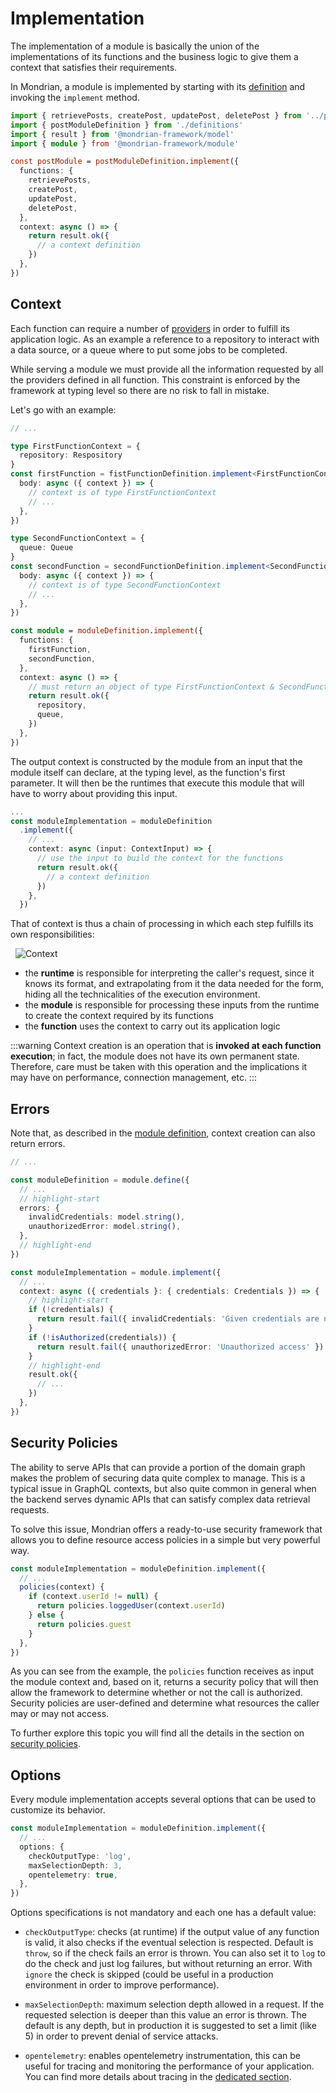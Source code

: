 # Implementation

The implementation of a module is basically the union of the implementations of its functions
and the business logic to give them a context that satisfies their requirements.

In Mondrian, a module is implemented by starting with its [definition](./01-definition.md) and
invoking the `implement` method.

```ts showLineNumbers
import { retrievePosts, createPost, updatePost, deletePost } from '../post-functions'
import { postModuleDefinition } from './definitions'
import { result } from '@mondrian-framework/model'
import { module } from '@mondrian-framework/module'

const postModule = postModuleDefinition.implement({
  functions: {
    retrievePosts,
    createPost,
    updatePost,
    deletePost,
  },
  context: async () => {
    return result.ok({
      // a context definition
    })
  },
})
```

## Context

Each function can require a number of [providers](../function/03-provider.md) in order to fulfill its application logic. As an example a reference to a repository to interact with a data source, or a queue where to put some jobs to be completed.

While serving a module we must provide all the information requested by all the providers defined in all function. This constraint is enforced by the framework at typing level so there are no risk to fall in mistake.

Let's go with an example:

```ts showLineNumbers
// ...

type FirstFunctionContext = {
  repository: Respository
}
const firstFunction = fistFunctionDefinition.implement<FirstFunctionContext>({
  body: async ({ context }) => {
    // context is of type FirstFunctionContext
    // ...
  },
})

type SecondFunctionContext = {
  queue: Queue
}
const secondFunction = secondFunctionDefinition.implement<SecondFunctionContext>({
  body: async ({ context }) => {
    // context is of type SecondFunctionContext
    // ...
  },
})

const module = moduleDefinition.implement({
  functions: {
    firstFunction,
    secondFunction,
  },
  context: async () => {
    // must return an object of type FirstFunctionContext & SecondFunctionContext
    return result.ok({
      repository,
      queue,
    })
  },
})
```

The output context is constructed by the module from an input that the module itself can declare, at the typing level, as the function's first parameter. It will then be the runtimes that execute this module that will have to worry about providing this input.

```ts showLineNumbers
...
const moduleImplementation = moduleDefinition
  .implement({
    // ...
    context: async (input: ContextInput) => {
      // use the input to build the context for the functions
      return result.ok({
        // a context definition
      })
    },
  })
```

That of context is thus a chain of processing in which each step fulfills its own responsibilities:

&nbsp;
![Context](/img/context.png)

- the **runtime** is responsible for interpreting the caller's request, since it knows its format, and extrapolating from it the data needed for the form, hiding all the technicalities of the execution environment.
- the **module** is responsible for processing these inputs from the runtime to create the context required by its functions
- the **function** uses the context to carry out its application logic

:::warning
Context creation is an operation that is **invoked at each function execution**; in fact, the module does not have its own permanent state. Therefore, care must be taken with this operation and the implications it may have on performance, connection management, etc.
:::

## Errors

Note that, as described in the [module definition](./01-definition.md), context creation can also return errors.

```ts showLineNumbers
// ...

const moduleDefinition = module.define({
  // ...
  // highlight-start
  errors: {
    invalidCredentials: model.string(),
    unauthorizedError: model.string(),
  },
  // highlight-end
})

const moduleImplementation = module.implement({
  // ...
  context: async ({ credentials }: { credentials: Credentials }) => {
    // highlight-start
    if (!credentials) {
      return result.fail({ invalidCredentials: 'Given credentials are not valid' })
    }
    if (!isAuthorized(credentials)) {
      return result.fail({ unauthorizedError: 'Unauthorized access' })
    }
    // highlight-end
    result.ok({
      // ...
    })
  },
})
```

## Security Policies

The ability to serve APIs that can provide a portion of the domain graph makes the problem of securing data quite complex to manage. This is a typical issue in GraphQL contexts, but also quite common in general when the backend serves dynamic APIs that can satisfy complex data retrieval requests.

To solve this issue, Mondrian offers a ready-to-use security framework that allows you to define resource access policies in a simple but very powerful way.

```ts showLineNumbers
const moduleImplementation = moduleDefinition.implement({
  // ...
  policies(context) {
    if (context.userId != null) {
      return policies.loggedUser(context.userId)
    } else {
      return policies.guest
    }
  },
})
```

As you can see from the example, the `policies` function receives as input the module context and, based on it, returns a security policy that will then allow the framework to determine whether or not the call is authorized. Security policies are user-defined and determine what resources the caller may or may not access.

To further explore this topic you will find all the details in the section on [security policies](../../guides/01-security.md).

## Options

Every module implementation accepts several options that can be used to customize its behavior.

```ts showLineNumbers
const moduleImplementation = moduleDefinition.implement({
  // ...
  options: {
    checkOutputType: 'log',
    maxSelectionDepth: 3,
    opentelemetry: true,
  },
})
```

Options specifications is not mandatory and each one has a default value:

- `checkOutputType`: checks (at runtime) if the output value of any function is valid, it also checks if the eventual selection is respected. Default is `throw`, so if the check fails an error is thrown. You can also set it to `log` to do the check and just log failures, but without returning an error. With `ignore` the check is skipped (could be useful in a production environment in order to improve performance).

- `maxSelectionDepth`: maximum selection depth allowed in a request. If the requested selection is deeper than this value an error is thrown. The default is any depth, but in production it is suggested to set a limit (like 5) in order to prevent denial of service attacks.

- `opentelemetry`: enables opentelemetry instrumentation, this can be useful for tracing and monitoring the performance of your application. You can find more details about tracing in the [dedicated section](../../guides/05-logging.md).
